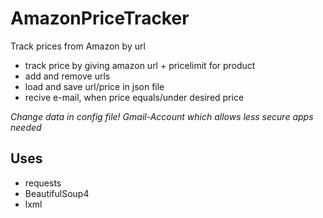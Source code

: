 # AmazonPriceTracker
 Track prices from Amazon by url

 * track price by giving amazon url + pricelimit for product
 * add and remove urls
 * load and save url/price in json file
 * recive e-mail, when price equals/under desired price

 *Change data in config file! Gmail-Account which allows less secure apps needed*

 ## Uses
 * requests
 * BeautifulSoup4
 * lxml
